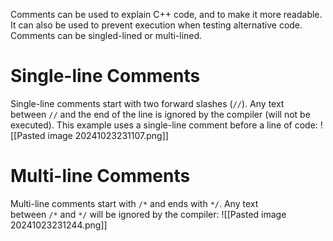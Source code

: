 Comments can be used to explain C++ code, and to make it more readable. It can also be used to prevent execution when testing alternative code. Comments can be singled-lined or multi-lined.
# Single-line Comments
Single-line comments start with two forward slashes (`//`). Any text between `//` and the end of the line is ignored by the compiler (will not be executed). This example uses a single-line comment before a line of code:
![[Pasted image 20241023231107.png]]
# Multi-line Comments
Multi-line comments start with `/*` and ends with `*/`. Any text between `/*` and `*/` will be ignored by the compiler:
![[Pasted image 20241023231244.png]]

